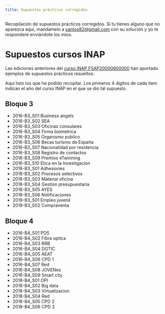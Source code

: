 ```yaml
---
title: Supuestos prácticos corregidos
---
```


Recopilación de supuestos prácticos corregidos. Si tu tienes alguno que no
aparezca aquí, mandamelo a [santos82@gmail.com](mailto:santos82@gmail.com?subject=GSI+supuestos+prácticos+resueltos)
con su solución y yo te responderé enviándote los míos.

# Supuestos cursos INAP

Las ediciones anteriores del [curso INAP FSAP20000600000](https://campus.inap.es/v3/enrol/index.php?id=1808)
han aportado ejemplos de supuestos prácticos resueltos.

Aquí listo los que he podido recopilar. Los primeros 4 dígitos de cada
item indican el año del curso INAP en el que se dio tal supuesto.

## Bloque 3

* 2016-B3_S01 Business angels
* 2016-B3_S02 SEA
* 2016-B3_S03 Oficinas consulares
* 2016-B3_S04 Firma biometrica
* 2016-B3_S05 Organismo publico
* 2016-B3_S06 Becas turismo de España
* 2016-B3_S07 Nacionalidad por residencia
* 2016-B3_S08 Registro de contactos
* 2016-B3_S09 Premios eTwinning
* 2016-B3_S10 Etica en la Investigacion
* 2018-B3_S01 Adhesiones
* 2018-B3_S02 Procesos selectivos
* 2018-B3_S03 Material oficina
* 2018-B3_S04 Gestion presupuestaria
* 2018-B3_S05 AYES
* 2018-B3_S06 Notificaciones
* 2019-B3_S01 Empleo juvenil
* 2019-B3_S02 Compraventa

## Bloque 4

* 2016-B4_S01 PDS
* 2016-B4_S02 Fibra optica
* 2016-B4_S03 RRB
* 2016-B4_S04 DGTIC
* 2016-B4_S05 AEAT
* 2016-B4_S06 CPD 1
* 2016-B4_S07 Red
* 2016-B4_S08 JOVENes
* 2016-B4_S09 Smart city
* 2018-B4_S01 OPI
* 2018-B4_S02 Big data
* 2018-B4_S03 Virtualizacion
* 2018-B4_S04 Red
* 2018-B4_S05 CPD 2
* 2018-B4_S06 CPD 3
